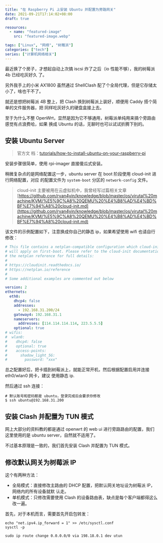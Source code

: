 ```yaml
---
title: "在 Raspberry Pi 上安装 Ubuntu 并配置为旁路网关"
date: 2021-09-21T17:14:02+08:00
draft: true

resources:
  - name: "featured-image"
    src: "featured-image.webp"

tags: ["Linux", "网络", "树莓派"]
categories: ["tech"]
series: ["计算机网络相关"]
---
```


最近换了个房子，才想起自动上次搞 iscsi 炸了之后（io 性能不够），我的树莓派 4b 已经吃灰好久
了。

另外我手上的小米 AX1800 虽然通过 ShellClash 配了个全局代理，但是它存储太小了，啥也干不了。

就还是想把树莓派 4B 整上，把 Clash 换到树莓派上装好，顺便用 Caddy 搭个简单的文件服务器，把
同样吃灰好久的硬盘盒接上去。

至于为什么不整 OpenWrt，显然是因为它不够通用，树莓派单纯用来搞个旁路由感觉有点浪费哈，如果
换成 Ubuntu 的话，无聊时也可以试试折腾下别的。

## 安装 Ubuntu Server

> 官方文
> 档：[tutorials/how-to-install-ubuntu-on-your-raspberry-pi](https://ubuntu.com/tutorials/how-to-install-ubuntu-on-your-raspberry-pi#1-overview)

安装步骤很简单，使用 rpi-imager 直接傻瓜式安装。

稍微复杂点的是网络配置这一步，ubuntu server 在 boot 阶段使用 cloud-init 进行网络配置，对应
的配置文件为 `system-boot` 分区的 `network-config` 文件。

> cloud-init 主要被用在云虚拟机中，我曾经写过篇相关文章
> [https://github.com/ryan4yin/knowledge/blob/master/os/virutal%20machine/KVM/%E5%9C%A8%20QEMU%20%E4%B8%AD%E4%BD%BF%E7%94%A8%20cloud-init.md](https://github.com/ryan4yin/knowledge/blob/master/os/virutal%20machine/KVM/%E5%9C%A8%20QEMU%20%E4%B8%AD%E4%BD%BF%E7%94%A8%20cloud-init.md)

该文件的示例配置如下，注意换成你自己的静态 ip，如果希望使用 wifi 也请自行修改：

```yaml
# This file contains a netplan-compatible configuration which cloud-init
# will apply on first-boot. Please refer to the cloud-init documentation and
# the netplan reference for full details:
#
# https://cloudinit.readthedocs.io/
# https://netplan.io/reference
#
# Some additional examples are commented out below

version: 2
ethernets:
  eth0:
    dhcp4: false
    addresses:
      - 192.168.31.200/24
    gateway4: 192.168.31.1
    nameservers:
      addresses: [114.114.114.114, 223.5.5.5]
    optional: true
# wifis:
#  wlan0:
#    dhcp4: false
#    optional: true
#    access-points:
#      shadow_light_5G:
#        password: "xxx"
```

总之配置好后，把卡插到树莓派上，就能正常开机，然后根据配置启用并连接 eth0/wlan0 网卡，建议
使用静态 ip.

然后通过 ssh 连接：

```shell
# 默认账号和密码都是 ubuntu，登录完成后会要求你修改
$ ssh ubuntu@192.168.31.200
```

## 安装 Clash 并配置为 TUN 模式

网上大部分的资料教的都是通过 openwrt 的 web ui 进行旁路路由的配置，我们这里使用的是 ubuntu
server，自然就不适用了。

不过基本原理是一致的，我们首先安装 Clash 并配置为 TUN 模式。

## 修改默认网关为树莓派 IP

这个有两种方法：

- 全局模式：直接修改主路由的 DHCP 配置，把默认网关地址设为树莓派 IP，网络内的所有设备就默
  认走。
- 单机模式：只修改需要使用 Clash 的设备路由表，缺点是每个客户端都得这么改一遍。

首先，对于本机而言，需要首先开启包转发：

```shell
echo "net.ipv4.ip_forward = 1" >> /etc/sysctl.conf
sysctl -p
```

```shell
sudo ip route change 0.0.0.0/0 via 198.18.0.1 dev utun
```
